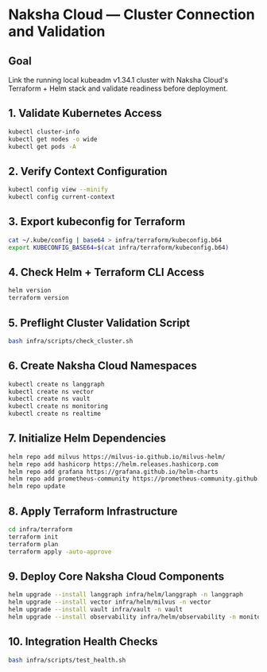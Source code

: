 # Naksha Cloud — Cluster Connection and Validation

## **Goal**

Link the running local kubeadm v1.34.1 cluster with Naksha Cloud's Terraform + Helm stack and validate readiness before deployment.

## **1. Validate Kubernetes Access**

```bash
kubectl cluster-info
kubectl get nodes -o wide
kubectl get pods -A
```

## **2. Verify Context Configuration**

```bash
kubectl config view --minify
kubectl config current-context
```

## **3. Export kubeconfig for Terraform**

```bash
cat ~/.kube/config | base64 > infra/terraform/kubeconfig.b64
export KUBECONFIG_BASE64=$(cat infra/terraform/kubeconfig.b64)
```

## **4. Check Helm + Terraform CLI Access**

```bash
helm version
terraform version
```

## **5. Preflight Cluster Validation Script**

```bash
bash infra/scripts/check_cluster.sh
```

## **6. Create Naksha Cloud Namespaces**

```bash
kubectl create ns langgraph
kubectl create ns vector
kubectl create ns vault
kubectl create ns monitoring
kubectl create ns realtime
```

## **7. Initialize Helm Dependencies**

```bash
helm repo add milvus https://milvus-io.github.io/milvus-helm/
helm repo add hashicorp https://helm.releases.hashicorp.com
helm repo add grafana https://grafana.github.io/helm-charts
helm repo add prometheus-community https://prometheus-community.github.io/helm-charts
helm repo update
```

## **8. Apply Terraform Infrastructure**

```bash
cd infra/terraform
terraform init
terraform plan
terraform apply -auto-approve
```

## **9. Deploy Core Naksha Cloud Components**

```bash
helm upgrade --install langgraph infra/helm/langgraph -n langgraph
helm upgrade --install vector infra/helm/milvus -n vector
helm upgrade --install vault infra/vault -n vault
helm upgrade --install observability infra/helm/observability -n monitoring
```

## **10. Integration Health Checks**

```bash
bash infra/scripts/test_health.sh
```